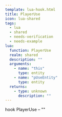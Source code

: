 ```yaml
---
template: lua-hook.html
title: PlayerUse
icon: lua-shared
tags:
  - lua
  - shared
  - needs-verification
  - needs-example
lua:
  function: PlayerUse
  realm: shared
  description: ""
  arguments:
    - name: "this"
      type: entity
    - name: "pUseEntity"
      type: entity
  returns:
    - type: unknown
      description: ""
---
```


<div class="lua__search__keywords">
hook PlayerUse &#x2013; ""
</div>
